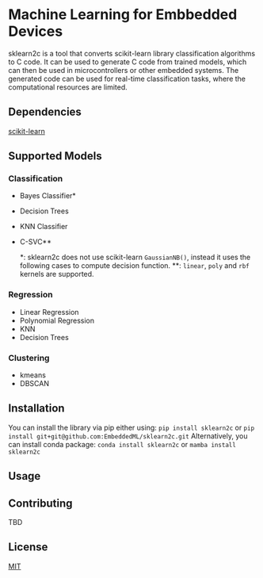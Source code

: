 # Machine Learning for Embbedded Devices
sklearn2c is a tool that converts scikit-learn library classification algorithms to C code. It can be used to generate C code from trained models, which can then be used in microcontrollers or other embedded systems. The generated code can be used for real-time classification tasks, where the computational resources are limited.
## Dependencies
[scikit-learn](https://scikit-learn.org/)
## Supported Models
### Classification
- Bayes Classifier*
- Decision Trees
- KNN Classifier
- C-SVC**
  
  *: sklearn2c does not use scikit-learn `GaussianNB()`, instead it uses the following cases to compute decision function.
  **: `linear`, `poly` and `rbf` kernels are supported.
### Regression
- Linear Regression
- Polynomial Regression
- KNN
- Decision Trees
### Clustering
- kmeans
- DBSCAN

## Installation
You can install the library via pip either using:
`pip install sklearn2c`
or
`pip install git+git@github.com:EmbeddedML/sklearn2c.git`
Alternatively, you can install conda package:
`conda install sklearn2c` or `mamba install sklearn2c`
## Usage

## Contributing
TBD
## License
[MIT](LICENSE)

